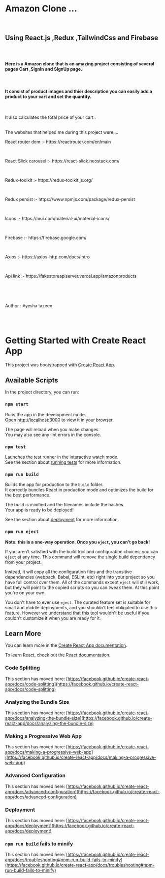 <h1>Amazon Clone ... </h1><br/>
<h2>Using React.js ,Redux ,TailwindCss and  Firebase <h3><br/>
<h4>Here is a Amazon clone  that is an amazing project  consisting of  several pages  Cart ,SignIn and SignUp page.  </h4><br/>
<h4>It consist of product images and thier description you can easily add a product to your cart and set the quantity.</h4><br/>
<p>It also calculates the total price of your cart .</p><br/>
<div>The websites that helped me during this project were ...<br/> 
<p>React router dom :-  https://reactrouter.com/en/main</p><br/>
<p>React Slick carousel :-  https://react-slick.neostack.com/ </p><br/>
<p>Redux-toolkit :-  https://redux-toolkit.js.org/ </p><br/>
<p>Redux persist :- https://www.npmjs.com/package/redux-persist</p><br/>
<p>Icons :- https://mui.com/material-ui/material-icons/</p><br/>
<p>Firebase :- https://firebase.google.com/</p><br/>
<p>Axios :- https://axios-http.com/docs/intro</p><br/>
<p>Api link :- https://fakestoreapiserver.vercel.app/amazonproducts</p><br/>
</div>
<br/><br/>
<p>Author : Ayesha tazeen</p><br/> <br/>



<div>
<p>

</p>
</div>



# Getting Started with Create React App

This project was bootstrapped with [Create React App](https://github.com/facebook/create-react-app).

## Available Scripts

In the project directory, you can run:

### `npm start`

Runs the app in the development mode.\
Open [http://localhost:3000](http://localhost:3000) to view it in your browser.

The page will reload when you make changes.\
You may also see any lint errors in the console.

### `npm test`

Launches the test runner in the interactive watch mode.\
See the section about [running tests](https://facebook.github.io/create-react-app/docs/running-tests) for more information.

### `npm run build`

Builds the app for production to the `build` folder.\
It correctly bundles React in production mode and optimizes the build for the best performance.

The build is minified and the filenames include the hashes.\
Your app is ready to be deployed!

See the section about [deployment](https://facebook.github.io/create-react-app/docs/deployment) for more information.

### `npm run eject`

**Note: this is a one-way operation. Once you `eject`, you can't go back!**

If you aren't satisfied with the build tool and configuration choices, you can `eject` at any time. This command will remove the single build dependency from your project.

Instead, it will copy all the configuration files and the transitive dependencies (webpack, Babel, ESLint, etc) right into your project so you have full control over them. All of the commands except `eject` will still work, but they will point to the copied scripts so you can tweak them. At this point you're on your own.

You don't have to ever use `eject`. The curated feature set is suitable for small and middle deployments, and you shouldn't feel obligated to use this feature. However we understand that this tool wouldn't be useful if you couldn't customize it when you are ready for it.

## Learn More

You can learn more in the [Create React App documentation](https://facebook.github.io/create-react-app/docs/getting-started).

To learn React, check out the [React documentation](https://reactjs.org/).

### Code Splitting

This section has moved here: [https://facebook.github.io/create-react-app/docs/code-splitting](https://facebook.github.io/create-react-app/docs/code-splitting)

### Analyzing the Bundle Size

This section has moved here: [https://facebook.github.io/create-react-app/docs/analyzing-the-bundle-size](https://facebook.github.io/create-react-app/docs/analyzing-the-bundle-size)

### Making a Progressive Web App

This section has moved here: [https://facebook.github.io/create-react-app/docs/making-a-progressive-web-app](https://facebook.github.io/create-react-app/docs/making-a-progressive-web-app)

### Advanced Configuration

This section has moved here: [https://facebook.github.io/create-react-app/docs/advanced-configuration](https://facebook.github.io/create-react-app/docs/advanced-configuration)

### Deployment

This section has moved here: [https://facebook.github.io/create-react-app/docs/deployment](https://facebook.github.io/create-react-app/docs/deployment)

### `npm run build` fails to minify

This section has moved here: [https://facebook.github.io/create-react-app/docs/troubleshooting#npm-run-build-fails-to-minify](https://facebook.github.io/create-react-app/docs/troubleshooting#npm-run-build-fails-to-minify)
